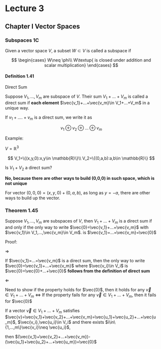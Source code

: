 # Lecture 3

## Chapter I Vector Spaces

### Subspaces 1C

Given a vector space $V$, a subset $W\subset V$ is called a subspace if 

$$
\begin{cases}
W\neq \phi\\
W\textup{ is closed under addition and scalar multiplication}
\end{cases}
$$

#### Definition 1.41

 Direct Sum

Suppose $V_1,...,V_m$ are subspace of $V$. Their sum $V_1+...+V_m$ is called a direct sum if **each element** $\vec{v_1}+...+\vec{v_m}\in V_1+...+V_m$ in a unique way.

If $v_1+....+v_m$ is a direct sum, we write it as 

$$
v_1\oplus v_2\oplus ...\oplus v_m
$$

Example:

$V=\mathbb{R}^3$

$$
V_1=\{(x,y,0):x,y\in \mathbb{R}\}\\
V_2=\{(0,a,b):a,b\in \mathbb{R}\}
$$

Is $V_1+V_2$ a direct sum?

**No, because there are other ways to build (0,0,0) in such space, which is not unique**

For vector $(0,0,0)=(x,y,0)+(0,a,b)$, as long as $y=-a$, there are other ways to build up the vector.

### Theorem 1.45

Suppose $V_1,...,V_m$ are subspaces of $V$, then $V_1+...+V_m$ is a direct sum if and only if the only way to write $\vec{0}=\vec{v_1}+...+\vec{v_m}$ with $\vec{v_1}\in V_1,...,\vec{v_m}\in V_m$. is $\vec{v_1}=...=\vec{v_m}=\vec{0}$

Proof:

$\Rightarrow$

If $\vec{v_1}=...=\vec{v_m}$ is a direct sum, then the only way to write $\vec{0}=\vec{v_1}+...+\vec{v_m}$ where $\vec{v_i}\in V_i$ is $\vec{0}=\vec{0}+...+\vec{0}$ **follows from the definition of direct sum**

$\Leftarrow$

Need to show if the property holds for $\vec{0}$, then it holds for any $\vec{v}\in V_1+...+V_m$ $\iff$ If the property fails for any $\vec{v}\in V_1+...+V_m$, then it fails for $\vec{0}$

If a vector $\vec{v}\in V_1+...+V_m$ satisfies $\vec{v}=\vec{v_1}+\vec{v_2}+...+\vec{v_m}=\vec{u_1}+\vec{u_2}+...+\vec{u_m}$, $\vec{v_i},\vec{u_i}\in V_i$ and there exists $i\in\{1,...,m\}\vec{v_i}\neq \vec{u_i}$,

then $(\vec{v_1}+\vec{v_2}+...+\vec{v_m})-(\vec{u_1}+\vec{u_2}+...+\vec{u_m})=\vec{0}$

